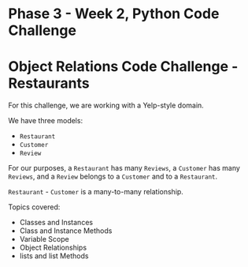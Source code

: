 # Phase 3 - Week 2, Python Code Challenge

# Object Relations Code Challenge - Restaurants

For this challenge, we are working with a Yelp-style domain.
 

We have three models:
- `Restaurant`
- `Customer`
- `Review`
 

For our purposes, a `Restaurant` has many `Reviews`, a `Customer` has many `Reviews`, and a `Review` belongs to a `Customer` and to a `Restaurant`.
 

`Restaurant` - `Customer` is a many-to-many relationship.


Topics covered: 
- Classes and Instances
- Class and Instance Methods
- Variable Scope
- Object Relationships
- lists and list Methods